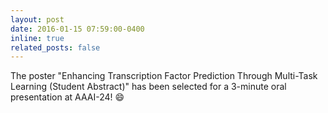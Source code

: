 ```yaml
---
layout: post
date: 2016-01-15 07:59:00-0400
inline: true
related_posts: false
---
```


The poster "Enhancing Transcription Factor Prediction Through Multi-Task Learning (Student Abstract)" has been selected for a 3-minute oral presentation at AAAI-24! :smile:

